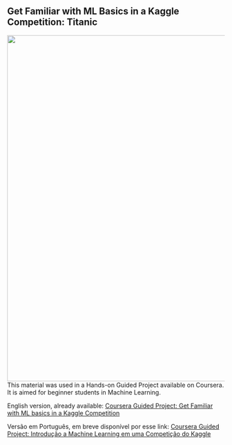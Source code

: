 ## Get Familiar with ML Basics in a Kaggle Competition: Titanic

<img src="https://github.com/mirianfsilva/titanic-kaggle-competition/blob/master/en-us/images/titanic.jpg" width="800" style="float:left"/>

This material was used in a Hands-on Guided Project available on Coursera. It is aimed for beginner students in Machine Learning. 

English version, already available: [Coursera Guided Project: Get Familiar with ML basics in a Kaggle Competition](https://www.coursera.org/projects/ml-basics-kaggle-competition) 

Versão em Português, em breve disponível por esse link: [Coursera Guided Project: Introdução a Machine Learning em uma Competição do Kaggle](https://www.coursera.org/projects/ml-basics-kaggle-competition-pt-br)
